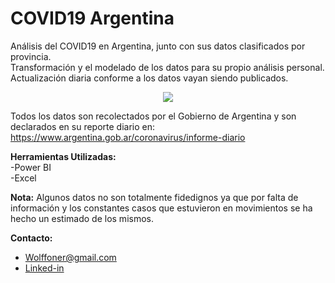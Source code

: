 # COVID19 Argentina

Análisis del COVID19 en Argentina, junto con sus datos clasificados por provincia. </br>
Transformación y el modelado de los datos para su propio análisis personal. </br>
Actualización diaria conforme a los datos vayan siendo publicados.

<p align="center">
  <img src="https://media.giphy.com/media/MFOcAINyH1LXBLcM2N/giphy.gif">
</p>


Todos los datos son recolectados por el Gobierno de Argentina y son declarados en su reporte diario en: https://www.argentina.gob.ar/coronavirus/informe-diario </br>

**Herramientas Utilizadas:** </br>
-Power BI </br>
-Excel

**Nota:** Algunos datos no son totalmente fidedignos ya que por falta de información y los constantes casos que estuvieron en movimientos se ha hecho un estimado de los mismos.

**Contacto:** 
- Wolffoner@gmail.com </br>
- [Linked-in](https://www.linkedin.com/in/leandro-wolff-35419b15b/)

